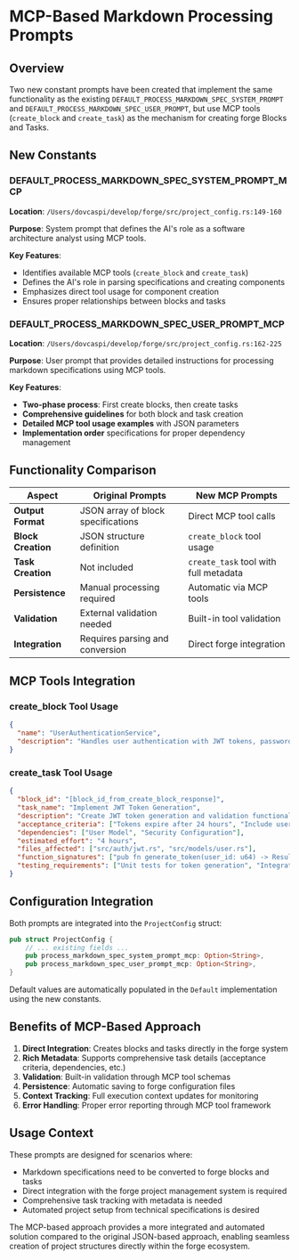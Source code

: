 # MCP-Based Markdown Processing Prompts

## Overview

Two new constant prompts have been created that implement the same functionality as the existing `DEFAULT_PROCESS_MARKDOWN_SPEC_SYSTEM_PROMPT` and `DEFAULT_PROCESS_MARKDOWN_SPEC_USER_PROMPT`, but use MCP tools (`create_block` and `create_task`) as the mechanism for creating forge Blocks and Tasks.

## New Constants

### DEFAULT_PROCESS_MARKDOWN_SPEC_SYSTEM_PROMPT_MCP

**Location**: `/Users/dovcaspi/develop/forge/src/project_config.rs:149-160`

**Purpose**: System prompt that defines the AI's role as a software architecture analyst using MCP tools.

**Key Features**:
- Identifies available MCP tools (`create_block` and `create_task`)
- Defines the AI's role in parsing specifications and creating components
- Emphasizes direct tool usage for component creation
- Ensures proper relationships between blocks and tasks

### DEFAULT_PROCESS_MARKDOWN_SPEC_USER_PROMPT_MCP

**Location**: `/Users/dovcaspi/develop/forge/src/project_config.rs:162-225`

**Purpose**: User prompt that provides detailed instructions for processing markdown specifications using MCP tools.

**Key Features**:
- **Two-phase process**: First create blocks, then create tasks
- **Comprehensive guidelines** for both block and task creation
- **Detailed MCP tool usage examples** with JSON parameters
- **Implementation order** specifications for proper dependency management

## Functionality Comparison

| Aspect | Original Prompts | New MCP Prompts |
|--------|-----------------|-----------------|
| **Output Format** | JSON array of block specifications | Direct MCP tool calls |
| **Block Creation** | JSON structure definition | `create_block` tool usage |
| **Task Creation** | Not included | `create_task` tool with full metadata |
| **Persistence** | Manual processing required | Automatic via MCP tools |
| **Validation** | External validation needed | Built-in tool validation |
| **Integration** | Requires parsing and conversion | Direct forge integration |

## MCP Tools Integration

### create_block Tool Usage
```json
{
  "name": "UserAuthenticationService",
  "description": "Handles user authentication with JWT tokens, password hashing, and session management"
}
```

### create_task Tool Usage
```json
{
  "block_id": "[block_id_from_create_block_response]",
  "task_name": "Implement JWT Token Generation",
  "description": "Create JWT token generation and validation functionality",
  "acceptance_criteria": ["Tokens expire after 24 hours", "Include user ID and role in payload"],
  "dependencies": ["User Model", "Security Configuration"],
  "estimated_effort": "4 hours",
  "files_affected": ["src/auth/jwt.rs", "src/models/user.rs"],
  "function_signatures": ["pub fn generate_token(user_id: u64) -> Result<String, AuthError>"],
  "testing_requirements": ["Unit tests for token generation", "Integration tests for auth flow"]
}
```

## Configuration Integration

Both prompts are integrated into the `ProjectConfig` struct:

```rust
pub struct ProjectConfig {
    // ... existing fields ...
    pub process_markdown_spec_system_prompt_mcp: Option<String>,
    pub process_markdown_spec_user_prompt_mcp: Option<String>,
}
```

Default values are automatically populated in the `Default` implementation using the new constants.

## Benefits of MCP-Based Approach

1. **Direct Integration**: Creates blocks and tasks directly in the forge system
2. **Rich Metadata**: Supports comprehensive task details (acceptance criteria, dependencies, etc.)
3. **Validation**: Built-in validation through MCP tool schemas
4. **Persistence**: Automatic saving to forge configuration files
5. **Context Tracking**: Full execution context updates for monitoring
6. **Error Handling**: Proper error reporting through MCP tool framework

## Usage Context

These prompts are designed for scenarios where:
- Markdown specifications need to be converted to forge blocks and tasks
- Direct integration with the forge project management system is required
- Comprehensive task tracking with metadata is needed
- Automated project setup from technical specifications is desired

The MCP-based approach provides a more integrated and automated solution compared to the original JSON-based approach, enabling seamless creation of project structures directly within the forge ecosystem.